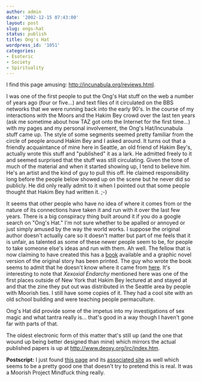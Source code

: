 ```yaml
---
author: admin
date: '2002-12-15 07:43:00'
layout: post
slug: ongs-hat
status: publish
title: Ong's Hat
wordpress_id: '1051'
categories:
- Esoteric
- Society
- Spirituality
---
```

I find this page amusing: <a href="http://incunabula.org/reviews.html">http://incunabula.org/reviews.html</a>.

I was one of the first people to put the Ong's Hat stuff on the web a number of years ago (four or five...) and text files of it circulated on the BBS networks that we were running back into the early 90's. In the course of my interactions with the Moors and the Hakim Bey crowd over the last ten years (ask me sometime about how TAZ got onto the Internet for the first time...) with my pages and my personal involvement, the Ong's Hat/Incunabula stuff came up. The style of some segments seemed pretty familiar from the circle of people around Hakim Bey and I asked around. It turns out that a friendly acquaintance of mine here in Seattle, an old friend of Hakim Bey's, actually wrote this stuff and "published" it as a lark. He admitted freely to it and seemed surprised that the stuff was still circulating. Given the tone of much of the material and when it started showing up, I tend to believe him. He's an artist and the kind of guy to pull this off. He claimed responsibility long before the people below showed up on the scene but he never did so publicly. He did only really admit to it when I pointed out that some people thought that Hakim Bey had written it. ;-)

It seems that other people who have no idea of where it comes from or the nature of its connections have taken it and run with it over the last few years. There is a big conspiracy thing built around it if you do a google search on "Ong's Hat." I'm not sure whether to be apalled or annoyed or just simply amused by the way the world works. I suppose the original author doesn't actually care so it doesn't matter but part of me feels that it is unfair, as talented as some of these newer people seem to be, for people to take someone else's ideas and run with them. Ah well. The fellow that is now claiming to have created this has a <a href="http://www.amazon.com/exec/obidos/tg/detail/-/096781622X/">book</a> available and a graphic novel version of the original story has been printed. The guy who wrote the book seems to admit that he doesn't know where it came from <a href="http://incunabula.org/original/index.html">here</a>. It's interesting to note that <em>Xexoxial Endarchy</em> mentioned here was one of the first places outside of New York that Hakim Bey lectured at and stayed at and that the zine they put out was distributed in the Seattle area by people with Moorish ties. I still have some copies of it. They had a cool site with an old school building and were teaching people permaculture.

Ong's Hat did provide some of the impetus into my investigations of sex magic and what tantra really is... that's good in a way though I haven't gone far with parts of that.

The oldest electronic form of this matter that's still up (and the one that wound up being better designed than mine) which mirrors the actual published papers is up at <a href="http://www.deoxy.org/irc/index.htm">http://www.deoxy.org/irc/index.htm</a>.

<strong>Postscript:</strong> I just found <a href="http://www.darkplanetonline.com/whatreally.html">this page</a> and its <a href="http://www.darkplanetonline.com/eggroom.html">associated site</a> as well which seems to be a pretty good one that doesn't try to pretend this is real. It was a Moorish Project Mindfuck thing really.
